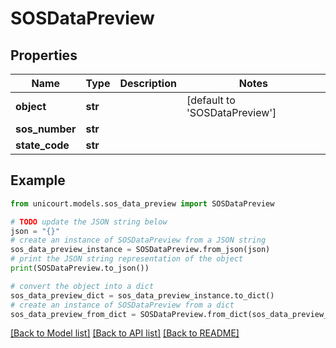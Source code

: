 # SOSDataPreview


## Properties

Name | Type | Description | Notes
------------ | ------------- | ------------- | -------------
**object** | **str** |  | [default to 'SOSDataPreview']
**sos_number** | **str** |  | 
**state_code** | **str** |  | 

## Example

```python
from unicourt.models.sos_data_preview import SOSDataPreview

# TODO update the JSON string below
json = "{}"
# create an instance of SOSDataPreview from a JSON string
sos_data_preview_instance = SOSDataPreview.from_json(json)
# print the JSON string representation of the object
print(SOSDataPreview.to_json())

# convert the object into a dict
sos_data_preview_dict = sos_data_preview_instance.to_dict()
# create an instance of SOSDataPreview from a dict
sos_data_preview_from_dict = SOSDataPreview.from_dict(sos_data_preview_dict)
```
[[Back to Model list]](../README.md#documentation-for-models) [[Back to API list]](../README.md#documentation-for-api-endpoints) [[Back to README]](../README.md)


